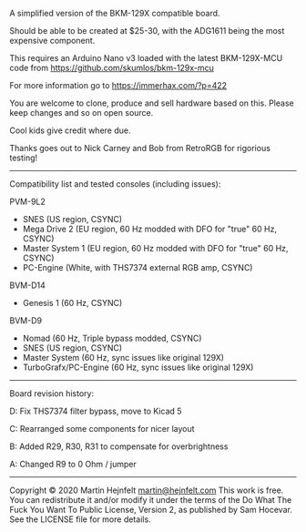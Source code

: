 A simplified version of the BKM-129X compatible board.

Should be able to be created at $25-30, with the ADG1611 being the most expensive component.

This requires an Arduino Nano v3 loaded with the latest BKM-129X-MCU code from https://github.com/skumlos/bkm-129x-mcu

For more information go to https://immerhax.com/?p=422

You are welcome to clone, produce and sell hardware based on this. Please keep changes and so on open source.

Cool kids give credit where due.

Thanks goes out to Nick Carney and Bob from RetroRGB for rigorious testing!

--------

Compatibility list and tested consoles (including issues):

PVM-9L2
- SNES (US region, CSYNC)
- Mega Drive 2 (EU region, 60 Hz modded with DFO for "true" 60 Hz, CSYNC)
- Master System 1 (EU region, 60 Hz modded with DFO for "true" 60 Hz, CSYNC)
- PC-Engine (White, with THS7374 external RGB amp, CSYNC)

BVM-D14
- Genesis 1 (60 Hz, CSYNC)

BVM-D9
- Nomad (60 Hz, Triple bypass modded, CSYNC)
- SNES (US region, CSYNC)
- Master System (60 Hz, sync issues like original 129X)
- TurboGrafx/PC-Engine (60 Hz, sync issues like original 129X)

---------

Board revision history:

D: Fix THS7374 filter bypass, move to Kicad 5

C: Rearranged some components for nicer layout

B: Added R29, R30, R31 to compensate for overbrightness

A: Changed R9 to 0 Ohm / jumper

---------

Copyright © 2020 Martin Hejnfelt <martin@hejnfelt.com>
This work is free. You can redistribute it and/or modify it under the
terms of the Do What The Fuck You Want To Public License, Version 2,
as published by Sam Hocevar. See the LICENSE file for more details.

